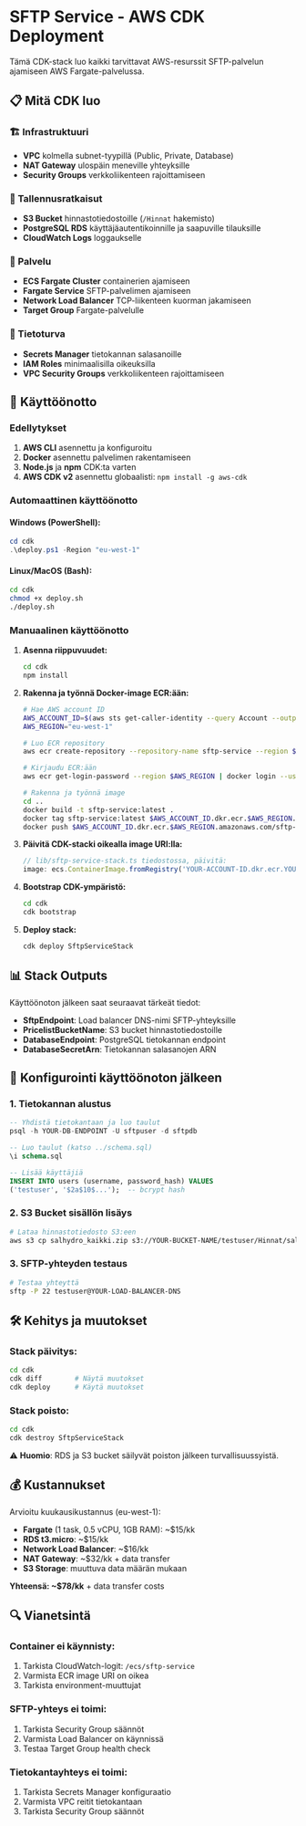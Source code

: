 # SFTP Service - AWS CDK Deployment

Tämä CDK-stack luo kaikki tarvittavat AWS-resurssit SFTP-palvelun ajamiseen AWS Fargate-palvelussa.

## 📋 Mitä CDK luo

### 🏗️ Infrastruktuuri
- **VPC** kolmella subnet-tyypillä (Public, Private, Database)
- **NAT Gateway** ulospäin meneville yhteyksille
- **Security Groups** verkkoliikenteen rajoittamiseen

### 💾 Tallennusratkaisut
- **S3 Bucket** hinnastotiedostoille (`/Hinnat` hakemisto)
- **PostgreSQL RDS** käyttäjäautentikoinnille ja saapuville tilauksille
- **CloudWatch Logs** loggaukselle

### 🚀 Palvelu
- **ECS Fargate Cluster** containerien ajamiseen
- **Fargate Service** SFTP-palvelimen ajamiseen
- **Network Load Balancer** TCP-liikenteen kuorman jakamiseen
- **Target Group** Fargate-palvelulle

### 🔐 Tietoturva
- **Secrets Manager** tietokannan salasanoille
- **IAM Roles** minimaalisilla oikeuksilla
- **VPC Security Groups** verkkoliikenteen rajoittamiseen

## 🚀 Käyttöönotto

### Edellytykset
1. **AWS CLI** asennettu ja konfiguroitu
2. **Docker** asennettu palvelimen rakentamiseen
3. **Node.js** ja **npm** CDK:ta varten
4. **AWS CDK v2** asennettu globaalisti: `npm install -g aws-cdk`

### Automaattinen käyttöönotto

#### Windows (PowerShell):
```powershell
cd cdk
.\deploy.ps1 -Region "eu-west-1"
```

#### Linux/MacOS (Bash):
```bash
cd cdk
chmod +x deploy.sh
./deploy.sh
```

### Manuaalinen käyttöönotto

1. **Asenna riippuvuudet:**
   ```bash
   cd cdk
   npm install
   ```

2. **Rakenna ja työnnä Docker-image ECR:ään:**
   ```bash
   # Hae AWS account ID
   AWS_ACCOUNT_ID=$(aws sts get-caller-identity --query Account --output text)
   AWS_REGION="eu-west-1"
   
   # Luo ECR repository
   aws ecr create-repository --repository-name sftp-service --region $AWS_REGION
   
   # Kirjaudu ECR:ään
   aws ecr get-login-password --region $AWS_REGION | docker login --username AWS --password-stdin $AWS_ACCOUNT_ID.dkr.ecr.$AWS_REGION.amazonaws.com
   
   # Rakenna ja työnnä image
   cd ..
   docker build -t sftp-service:latest .
   docker tag sftp-service:latest $AWS_ACCOUNT_ID.dkr.ecr.$AWS_REGION.amazonaws.com/sftp-service:latest
   docker push $AWS_ACCOUNT_ID.dkr.ecr.$AWS_REGION.amazonaws.com/sftp-service:latest
   ```

3. **Päivitä CDK-stacki oikealla image URI:lla:**
   ```typescript
   // lib/sftp-service-stack.ts tiedostossa, päivitä:
   image: ecs.ContainerImage.fromRegistry('YOUR-ACCOUNT-ID.dkr.ecr.YOUR-REGION.amazonaws.com/sftp-service:latest'),
   ```

4. **Bootstrap CDK-ympäristö:**
   ```bash
   cd cdk
   cdk bootstrap
   ```

5. **Deploy stack:**
   ```bash
   cdk deploy SftpServiceStack
   ```

## 📊 Stack Outputs

Käyttöönoton jälkeen saat seuraavat tärkeät tiedot:

- **SftpEndpoint**: Load balancer DNS-nimi SFTP-yhteyksille
- **PricelistBucketName**: S3 bucket hinnastotiedostoille  
- **DatabaseEndpoint**: PostgreSQL tietokannan endpoint
- **DatabaseSecretArn**: Tietokannan salasanojen ARN

## 🔧 Konfigurointi käyttöönoton jälkeen

### 1. Tietokannan alustus
```sql
-- Yhdistä tietokantaan ja luo taulut
psql -h YOUR-DB-ENDPOINT -U sftpuser -d sftpdb

-- Luo taulut (katso ../schema.sql)
\i schema.sql

-- Lisää käyttäjiä
INSERT INTO users (username, password_hash) VALUES 
('testuser', '$2a$10$...');  -- bcrypt hash
```

### 2. S3 Bucket sisällön lisäys
```bash
# Lataa hinnastotiedosto S3:een
aws s3 cp salhydro_kaikki.zip s3://YOUR-BUCKET-NAME/testuser/Hinnat/salhydro_kaikki.zip
```

### 3. SFTP-yhteyden testaus
```bash
# Testaa yhteyttä
sftp -P 22 testuser@YOUR-LOAD-BALANCER-DNS
```

## 🛠️ Kehitys ja muutokset

### Stack päivitys:
```bash
cd cdk
cdk diff        # Näytä muutokset
cdk deploy      # Käytä muutokset
```

### Stack poisto:
```bash
cd cdk
cdk destroy SftpServiceStack
```

⚠️ **Huomio**: RDS ja S3 bucket säilyvät poiston jälkeen turvallisuussyistä.

## 💰 Kustannukset

Arvioitu kuukausikustannus (eu-west-1):
- **Fargate** (1 task, 0.5 vCPU, 1GB RAM): ~$15/kk
- **RDS t3.micro**: ~$15/kk  
- **Network Load Balancer**: ~$16/kk
- **NAT Gateway**: ~$32/kk + data transfer
- **S3 Storage**: muuttuva data määrän mukaan

**Yhteensä: ~$78/kk** + data transfer costs

## 🔍 Vianetsintä

### Container ei käynnisty:
1. Tarkista CloudWatch-logit: `/ecs/sftp-service`
2. Varmista ECR image URI on oikea
3. Tarkista environment-muuttujat

### SFTP-yhteys ei toimi:
1. Tarkista Security Group säännöt
2. Varmista Load Balancer on käynnissä
3. Testaa Target Group health check

### Tietokantayhteys ei toimi:
1. Tarkista Secrets Manager konfiguraatio
2. Varmista VPC reitit tietokantaan
3. Tarkista Security Group säännöt